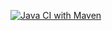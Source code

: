 [![Java CI with Maven](https://github.com/SoHowsLife/ECS160-HW1/actions/workflows/maven.yml/badge.svg)](https://github.com/SoHowsLife/ECS160-HW1/actions/workflows/maven.yml)